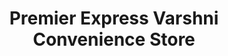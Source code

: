 ---
title: "Premier Express Varshni Convenience Store"
url: /croydon/premier-express-varshni-convenience-store/
shop: Lebensmittel
---